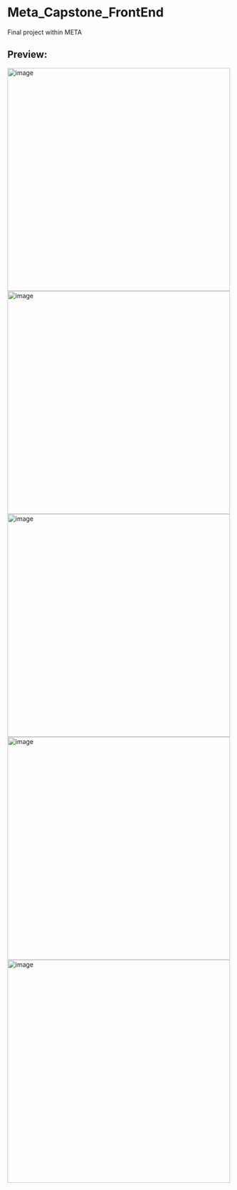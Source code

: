 # Meta_Capstone_FrontEnd
Final project within META


## Preview:
<img width="500" alt="image" src="https://user-images.githubusercontent.com/116308322/219408549-78b2ce7a-4f06-4365-868b-28e2c0b3c167.png">
<img width="500" alt="image" src="https://user-images.githubusercontent.com/116308322/219408805-7f49d695-6bfb-46db-a968-cf4d60e5ef46.png">
<img width="500" alt="image" src="https://user-images.githubusercontent.com/116308322/219409242-9aed4878-77c2-4289-a7b8-e56b21407cd0.png">
<img width="500" alt="image" src="https://user-images.githubusercontent.com/116308322/219409383-0dc50edc-8fe7-4123-9c62-0968cd57d2e7.png">
<img width="500" alt="image" src="https://user-images.githubusercontent.com/116308322/219410120-4955e529-b419-4b12-a15f-68d262f77cca.png">
